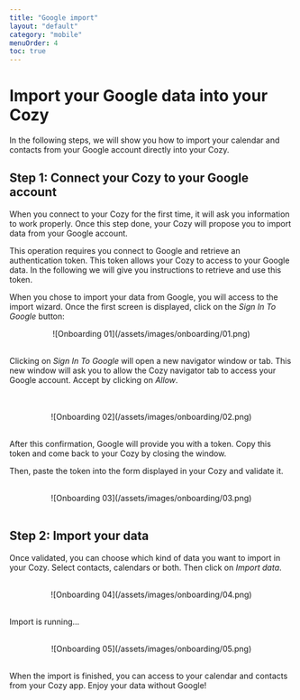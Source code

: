 ```yaml
---
title: "Google import"
layout: "default"
category: "mobile"
menuOrder: 4
toc: true
---
```



# Import your Google data into your Cozy

In the following steps, we will show you how to import your calendar and
contacts from your Google account directly into your Cozy. 

## Step 1: Connect your Cozy to your Google account

When you connect to your Cozy for the first time, it will ask you 
information to work properly. Once this step done, your Cozy will propose you
to import data from your Google account. 

This operation requires you connect to Google and retrieve an authentication
token. This token allows your Cozy to access to your Google data. In the
following we will give you instructions to retrieve and use this token.

When you chose to import your data from Google, you will access to the import 
wizard. Once the first screen is displayed, click on the *Sign In To Google*
button: 

<div style="text-align: center">
![Onboarding 01](/assets/images/onboarding/01.png)
</div>
<br />

Clicking on *Sign In To Google* will open a new navigator window or tab. This
new window will ask you to allow the Cozy navigator tab to access your Google
account. Accept by clicking on *Allow*.  
<br />
<div style="text-align: center">
<br />
![Onboarding 02](/assets/images/onboarding/02.png)
</div>
<br />

After this confirmation, Google will provide you with a token. Copy this
token and come back to your Cozy by closing the window.

Then, paste the token into the form displayed in your Cozy and validate it.

<br />
<div style="text-align: center">
![Onboarding 03](/assets/images/onboarding/03.png)
</div>
<br />

## Step 2: Import your data

Once validated, you can choose which kind of data you want to import in your
Cozy. Select contacts, calendars or both. Then click on *Import data*.

<br />
<div style="text-align: center">
![Onboarding 04](/assets/images/onboarding/04.png)
</div>
<br />

Import is running...

<br />
<div style="text-align: center">
![Onboarding 05](/assets/images/onboarding/05.png)
</div>
<br />

When the import is finished, you can access to your calendar and contacts
from your Cozy app. Enjoy your data without Google!

